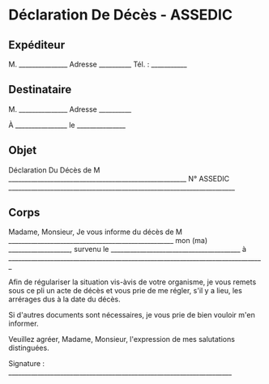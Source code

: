 # Déclaration De Décès - ASSEDIC

## Expéditeur

M. _______________
Adresse __________
Tél. : ___________

## Destinataire

M. _______________
Adresse __________

À ________________
le _______________

## Objet

Déclaration Du Décès de M _______________________________________________________
N° ASSEDIC ______________________________________________________________________

## Corps

Madame, Monsieur,
Je vous informe du décès de M ___________________________________________________
mon (ma) ___________________, survenu le ________________________________________
à _______________________________________________________________________________

Afin de régulariser la situation vis-àvis de votre organisme, je vous remets sous ce pli un acte de décès et vous prie de me régler, s'il y a lieu, les arrérages dus à la date du décès.

Si d'autres documents sont nécessaires, je vous prie de bien vouloir m'en informer.

Veuillez agréer, Madame, Monsieur, l'expression de mes salutations distinguées.

Signature : _____________________________________________________________________
